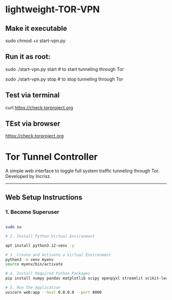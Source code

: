 # lightweight-TOR-VPN


## Make it executable

sudo chmod +x start-vpn.py

## Run it as root:

sudo ./start-vpn.py start   # to start tunneling through Tor

sudo ./start-vpn.py stop    # to stop tunneling through Tor

## Test via terminal

curl https://check.torproject.org

## TEst via browser
https://check.torproject.org




# Tor Tunnel Controller

A simple web interface to toggle full system traffic tunneling through Tor.  
Developed by Incrisz.

---

## Web Setup Instructions

### 1. Become Superuser
```bash

sudo su

# 2. Install Python Virtual Environment

apt install python3.12-venv -y

# 3. Create and Activate a Virtual Environment
python3 -m venv myenv
source myenv/bin/activate

# 4. Install Required Python Packages
pip install numpy pandas matplotlib scipy openpyxl streamlit scikit-learn reportlab pyproj folium streamlit-folium fastapi uvicorn

# 5. Run the Application
uvicorn web:app --host 0.0.0.0 --port 8000
